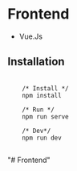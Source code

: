 # Frontend

- Vue.Js

## Installation
<pre>
  <code>
    /* Install */
    npm install
    
    /* Run */
    npm run serve

    /* Dev*/
    npm run dev
  </code>
</pre>"# Frontend" 
